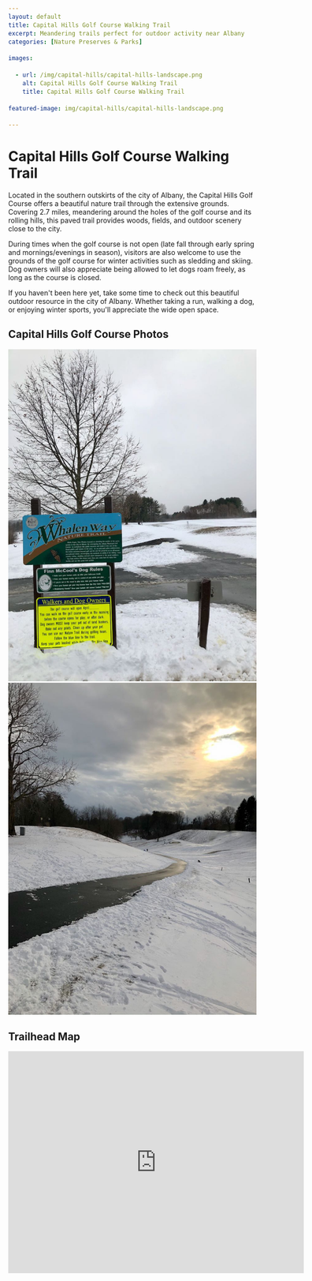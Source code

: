 ```yaml
---
layout: default
title: Capital Hills Golf Course Walking Trail
excerpt: Meandering trails perfect for outdoor activity near Albany
categories: [Nature Preserves & Parks]

images:

  - url: /img/capital-hills/capital-hills-landscape.png
    alt: Capital Hills Golf Course Walking Trail
    title: Capital Hills Golf Course Walking Trail

featured-image: img/capital-hills/capital-hills-landscape.png

---
```


<h1>Capital Hills Golf Course Walking Trail</h1>

<p>Located in the southern outskirts of the city of Albany, the Capital Hills Golf Course offers a beautiful nature trail through the extensive grounds. Covering 2.7 miles, meandering around the holes of the golf course and its rolling hills, this paved trail provides woods, fields, and outdoor scenery close to the city.</p>

<p>During times when the golf course is not open (late fall through early spring and mornings/evenings in season), visitors are also welcome to use the grounds of the golf course for winter activities such as sledding and skiing. Dog owners will also appreciate being allowed to let dogs roam freely, as long as the course is closed.</p>

<p>If you haven't been here yet, take some time to check out this beautiful outdoor resource in the city of Albany. Whether taking a run, walking a dog, or enjoying winter sports, you'll appreciate the wide open space.</p>

<h2>Capital Hills Golf Course Photos</h2>

<div class="fotorama" data-nav="thumbs" data-width="100%"
                     data-ratio="800/600"
                     data-min-width="100%"
                     data-max-width="1000"
                     data-min-height="300"
                     data-max-height="100%" 
     				 data-arrows="true">
<img src="/img/capital-hills/capital-hills-entrance.jpeg" alt="Sign at trail entrance"><br />
<img src="/img/capital-hills/capital-hills-trail.jpeg" alt="Walking trail"><br />
</div>

<h2 id="trailmap">Trailhead Map</h2>

<div class="google-maps">
<iframe src="https://www.google.com/maps/embed?pb=!1m14!1m8!1m3!1d11737.929690271465!2d-73.821591!3d42.6511313!3m2!1i1024!2i768!4f13.1!3m3!1m2!1s0x0%3A0xb46c85d3e330959d!2sCapital%20Hills%20at%20Albany!5e0!3m2!1sen!2sus!4v1585501756450!5m2!1sen!2sus" width="600" height="450" frameborder="0" style="border:0;" allowfullscreen=""></iframe></div>

